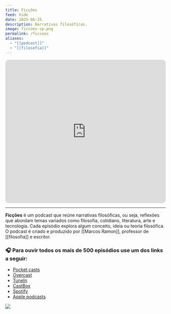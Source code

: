 ```yaml
---
title: Ficções
feed: hide
date: 2025-06-25
description: Narrativas filosóficas.
image: ficcoes-sp.png
permalink: /ficcoes
aliases:
  - "[[podcast]]"
  - "[[filosofia]]"
---
```

<iframe src="https://embed.podcasts.apple.com/us/podcast/fic%C3%A7%C3%B5es/id967600465?itsct=podcast_box&amp;itscg=30200" sandbox="allow-forms allow-popups allow-same-origin allow-scripts allow-top-navigation-by-user-activation" allow="autoplay *; encrypted-media *;" style="width: 100%; max-width: 660px; overflow: hidden; border-radius: 10px; background: transparent none repeat scroll 0% 0%;" height="450px" frameborder="0"></iframe>

---
**Ficções** é um podcast que reúne narrativas filosóficas, ou seja, reflexões que abordam temas variados como filosofia, cotidiano, literatura, arte e tecnologia. Cada episódio explora algum conceito, ideia ou teoria filosófica. O podcast é criado e produzido por [[Marcos Ramon]], professor de [[filosofia]] e escritor. 

### 🎧 Para ouvir todos os mais de 500 episódios use um dos links a seguir:

- [Pocket casts](http://pca.st/4m8G)
- [Overcast](https://overcast.fm/itunes967600465/fic-es)
- [TuneIn](https://tunein.com/podcasts/Culture/Fices-p610099/)
- [CastBox](https://castbox.fm/channel/Fic%C3%A7%C3%B5es-id1399868?country=br)
- [Spotify](https://open.spotify.com/show/1smphr2Sl3kHncMYB984rc?si=545bce8419e14da7)
- [Apple podcasts](https://podcasts.apple.com/br/podcast/fic%C3%A7%C3%B5es/id967600465)

<img src="/assets/img/ficcoes wide.png">
